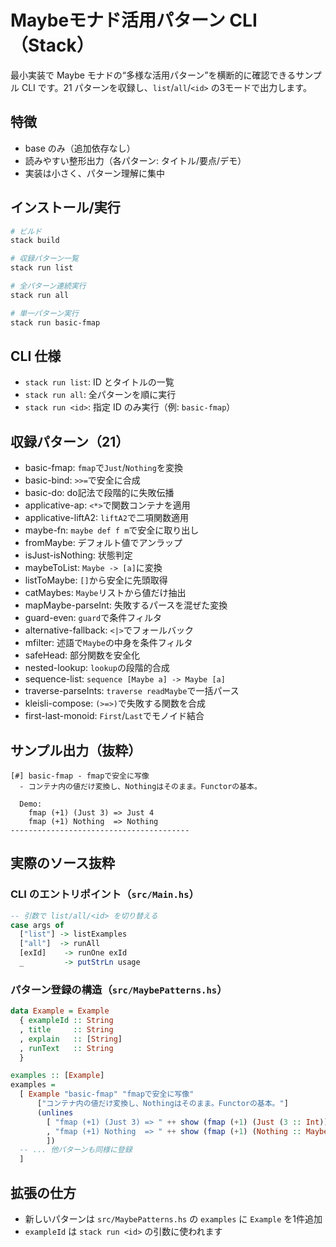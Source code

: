 # Maybeモナド活用パターン CLI（Stack）

最小実装で Maybe モナドの“多様な活用パターン”を横断的に確認できるサンプル CLI です。21 パターンを収録し、`list`/`all`/`<id>` の3モードで出力します。

## 特徴

- base のみ（追加依存なし）
- 読みやすい整形出力（各パターン: タイトル/要点/デモ）
- 実装は小さく、パターン理解に集中

## インストール/実行

```bash
# ビルド
stack build

# 収録パターン一覧
stack run list

# 全パターン連続実行
stack run all

# 単一パターン実行
stack run basic-fmap
```

## CLI 仕様

- `stack run list`: ID とタイトルの一覧
- `stack run all`: 全パターンを順に実行
- `stack run <id>`: 指定 ID のみ実行（例: `basic-fmap`）

## 収録パターン（21）

- basic-fmap: `fmap`で`Just`/`Nothing`を変換
- basic-bind: `>>=`で安全に合成
- basic-do: do記法で段階的に失敗伝播
- applicative-ap: `<*>`で関数コンテナを適用
- applicative-liftA2: `liftA2`で二項関数適用
- maybe-fn: `maybe def f m`で安全に取り出し
- fromMaybe: デフォルト値でアンラップ
- isJust-isNothing: 状態判定
- maybeToList: `Maybe -> [a]`に変換
- listToMaybe: `[]`から安全に先頭取得
- catMaybes: `Maybe`リストから値だけ抽出
- mapMaybe-parseInt: 失敗するパースを混ぜた変換
- guard-even: `guard`で条件フィルタ
- alternative-fallback: `<|>`でフォールバック
- mfilter: 述語で`Maybe`の中身を条件フィルタ
- safeHead: 部分関数を安全化
- nested-lookup: `lookup`の段階的合成
- sequence-list: `sequence [Maybe a] -> Maybe [a]`
- traverse-parseInts: `traverse readMaybe`で一括パース
- kleisli-compose: `(>=>)`で失敗する関数を合成
- first-last-monoid: `First`/`Last`でモノイド結合

## サンプル出力（抜粋）

```text
[#] basic-fmap - fmapで安全に写像
  - コンテナ内の値だけ変換し、Nothingはそのまま。Functorの基本。

  Demo:
    fmap (+1) (Just 3) => Just 4
    fmap (+1) Nothing  => Nothing
----------------------------------------
```

## 実際のソース抜粋

### CLI のエントリポイント（`src/Main.hs`）

```haskell
-- 引数で list/all/<id> を切り替える
case args of
  ["list"] -> listExamples
  ["all"]  -> runAll
  [exId]    -> runOne exId
  _         -> putStrLn usage
```

### パターン登録の構造（`src/MaybePatterns.hs`）

```haskell
data Example = Example
  { exampleId :: String
  , title     :: String
  , explain   :: [String]
  , runText   :: String
  }

examples :: [Example]
examples =
  [ Example "basic-fmap" "fmapで安全に写像"
      ["コンテナ内の値だけ変換し、Nothingはそのまま。Functorの基本。"]
      (unlines
        [ "fmap (+1) (Just 3) => " ++ show (fmap (+1) (Just (3 :: Int)))
        , "fmap (+1) Nothing  => " ++ show (fmap (+1) (Nothing :: Maybe Int))
        ])
  -- ... 他パターンも同様に登録
  ]
```

## 拡張の仕方

- 新しいパターンは `src/MaybePatterns.hs` の `examples` に `Example` を1件追加
- `exampleId` は `stack run <id>` の引数に使われます
